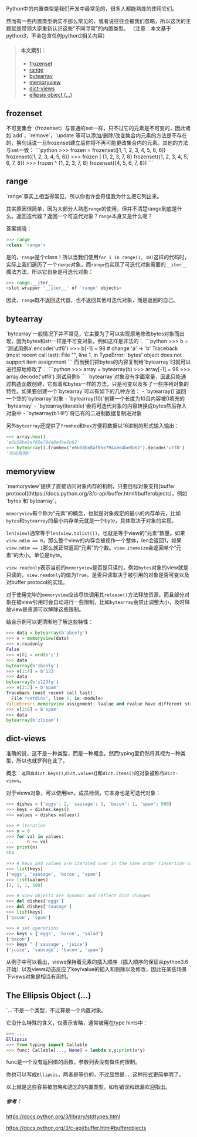 Python中的内置类型是我们开发中最常见的，很多人都能熟练的使用它们。

然而有一些内置类型确实不那么常见的，或者说往往会被我们忽略，所以这次的主题就是带领大家重新认识这些“不同寻常”的内置类型。
（注意：本文基于python3，不会包含任何python2相关内容）

<blockquote id="bookmark">
  <h4>本文索引：</h4>
  <ul>
    <li><a href="#frozenset">frozenset</a></li>
    <li><a href="#range">range</a></li>
    <li><a href="#bytearray">bytearray</a></li>
    <li><a href="#memoryview">memoryview</a></li>
    <li><a href="#dict-views">dict-views</a></li>
    <li><a href="#ellipsis">ellipsis object (...)</a></li>
  </ul>
</blockquote>

<h2 id="frozenset">frozenset</h2>
不可变集合（frozenset）与普通的set一样，只不过它的元素是不可变的，因此诸如`add`，`remove`，`update`等可以添加/删除/改变集合内元素的方法是不存在的，换句话说一旦frozenset建立后你将不再可能更改集合内的元素。其他的方法与set一致：
```python
>>> frozen = frozenset([1, 1, 2, 3, 4, 5, 6, 6])
frozenset({1, 2, 3, 4, 5, 6})
>>> frozen | {1, 2, 3, 7, 8}
frozenset({1, 2, 3, 4, 5, 6, 7, 8})
>>> frozen ^ {1, 2, 3, 7, 8}
frozenset({4, 5, 6, 7, 8})
```

<h2 id="range">range</h2>
`range`事实上相当得常见，所以你也许会奇怪我为什么把它列出来。

其实原因很简单，因为大部分人熟悉`range`的使用，但并不清楚range到底是什么。返回迭代器？返回一个可迭代对象？`range`本身又是什么呢？

答案揭晓：
```python
>>> range
<class 'range'>
```
是的，`range`是个class！所以当我们使用`for i in range(1, 10)`这样的代码时，实际上我们遍历了一个`range`对象，而`range`也实现了可迭代对象需要的`__iter__`魔法方法，所以它自身是可迭代对象：
```python
>>> range.__iter__
<slot wrapper '__iter__' of 'range' objects>
```
因此，`range`既不返回迭代器，也不返回其他可迭代对象，而是返回的自己。

<h2 id="bytearray">bytearray</h2>
`bytearray`一般情况下并不常见，它主要为了可以实现原地修改bytes对象而出现，因为bytes和str一样是不可变对象，例如这样是非法的：
```python
>>> b = '测试用例a'.encode('utf8')
>>> b[-1] = 98 # change 'a' -> 'b'
Traceback (most recent call last):
  File "<stdin>", line 1, in <module>
TypeError: 'bytes' object does not support item assignment
```
而当我们把bytes的内容复制给`bytearray`时就可以进行原地修改了：
```python
>>> array = bytearray(b)
>>> array[-1] = 98
>>> array.decode('utf8')
测试用例b
```
`bytearray`对象没有字面常量，因此只能通过构造函数创建，它有着和bytes一样的方法，只是可变以及多了一些序列对象的特性。如果要创建一个`bytearray`可以有如下的几种方法：
- `bytearray()`返回一个空的`bytearray`对象
- `bytearray(10)`创建一个长度为10且内容被0填充的`bytearray`
- `bytearray(iterable)`会将可迭代对象的内容转换成bytes然后存入对象中
- `bytearray(b'Hi!')`将已有的二进制数据复制进对象

另外`bytearray`还提供了`fromhex`和`hex`方便将数据以16进制的形式输入输出：
```python
>>> array.hex()
'e6b58be8af95e794a8e4be8b62'
>>> bytearray().fromhex('e6b58be8af95e794a8e4be8b62').decode('utf8')
'测试用例b'
```

<h2 id="memoryview">memoryview</h2>
`memoryview`提供了直接访问对象内存的机制，只要目标对象支持[buffer protocol](https://docs.python.org/3/c-api/buffer.html#bufferobjects)，例如`bytes`和`bytearray`。

`memoryview`有个称为“元素”的概念，也就是对象规定的最小的内存单元，比如`bytes`和`bytearray`的最小内存单元就是一个byte，具体取决于对象的实现。

`len(view)`通常等于`len(view.tolist())`，也就是等于view的“元素”数量。如果`view.ndim == 0`，那么整个view的内存会被视作一个整体，len会返回1，如果`view.ndim == 1`那么就正常返回“元素”的个数。`view.itemsize`会返回单个“元素”的大小。单位是byte。

`view.readonly`表示当前的`memoryview`是否是只读的，例如`bytes`对象的view就是只读的，`view.readonly`的值为`True`。是否只读取决于被引用的对象是否可变以及对buffer protocol的实现。

对于使用完毕的`memoryview`应该尽快调用其`release()`方法释放资源，而且部分对象在被view引用时会自动进行一些限制，比如`bytearray`会禁止调整大小，及时释放view是资源可以解除这些限制。

结合示例可以更清晰地了解这些特性：
```python
>>> data = bytearray(b'abcefg')
>>> v = memoryview(data)
>>> v.readonly
False
>>> v[0] = ord(b'z')
>>> data
bytearray(b'zbcefg')
>>> v[1:4] = b'123'
>>> data
bytearray(b'z123fg')
>>> v[2:3] = b'spam'
Traceback (most recent call last):
  File "<stdin>", line 1, in <module>
ValueError: memoryview assignment: lvalue and rvalue have different structures
>>> v[2:6] = b'spam'
>>> data
bytearray(b'z1spam')
```

<h2 id="dict-views">dict-views</h2>
准确的说，这不是一种类型，而是一种概念。然而typing里仍然将其视为一种类型，所以也就罗列在此了。

概念：`返回自dict.keys()`,`dict.values`()和`dict.items()`的对象被称作`dict-views`。

对于views对象，可以使用len，成员检测，它本身也是可迭代对象：
```python
>>> dishes = {'eggs': 2, 'sausage': 1, 'bacon': 1, 'spam': 500}
>>> keys = dishes.keys()
>>> values = dishes.values()

>>> # iteration
>>> n = 0
>>> for val in values:
...     n += val
>>> print(n)
504

>>> # keys and values are iterated over in the same order (insertion order)
>>> list(keys)
['eggs', 'sausage', 'bacon', 'spam']
>>> list(values)
[2, 1, 1, 500]

>>> # view objects are dynamic and reflect dict changes
>>> del dishes['eggs']
>>> del dishes['sausage']
>>> list(keys)
['bacon', 'spam']

>>> # set operations
>>> keys & {'eggs', 'bacon', 'salad'}
{'bacon'}
>>> keys ^ {'sausage', 'juice'}
{'juice', 'sausage', 'bacon', 'spam'}
```
从例子中可以看出，views保持着元素的插入顺序（插入顺序的保证从python3.6开始）以及views动态反应了key/value的插入和删除以及修改，因此在某些场景下views对象是相当有用的。

<h2 id="ellipsis">The Ellipsis Object (...)</h2>
`...`不是一个类型，不过算是一个内置对象。

它没什么特殊的含义，仅表示省略，通常被用在type hints中：
```python
>>> ...
Ellipsis
>>> from typing import Callable
>>> func: Callable[..., None] = lambda x,y:print(x*y)
```
func是一个没有返回值的函数，参数列表没有做任何限制。

你也可以写成`Ellipsis`，两者是等价的，不过显然是`...`这种形式更简单明了。

以上就是这些容易被忽略和遗忘的内置类型，如有错误和疏漏欢迎指出。

##### 参考：
https://docs.python.org/3/library/stdtypes.html

https://docs.python.org/3/c-api/buffer.html#bufferobjects

